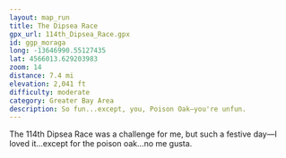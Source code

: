 ```yaml
---
layout: map_run
title: The Dipsea Race
gpx_url: 114th_Dipsea_Race.gpx
id: ggp_moraga
long: -13646990.55127435
lat: 4566013.629203983
zoom: 14
distance: 7.4 mi
elevation: 2,041 ft
difficulty: moderate
category: Greater Bay Area
description: So fun...except, you, Poison Oak—you're unfun.
---
```

The 114th Dipsea Race was a challenge for me, but such a festive day—I loved it...except for the poison oak...no me gusta.